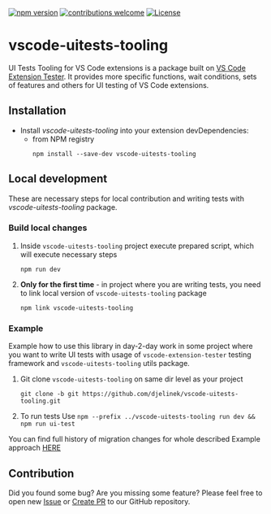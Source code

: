 [![npm version](https://badge.fury.io/js/vscode-uitests-tooling.svg?style=flat)](https://badge.fury.io/js/vscode-uitests-tooling) [![contributions welcome](https://img.shields.io/badge/contributions-welcome-brightgreen.svg?style=flat)](https://github.com/djelinek/vscode-uitests-tooling/issues) [![License](https://img.shields.io/badge/license-Apache%202.0-blue.svg?style=flat)](https://github.com/djelinek/vscode-uitests-tooling/blob/master/LICENSE)

# vscode-uitests-tooling

UI Tests Tooling for VS Code extensions is a package built on [VS Code Extension Tester](https://github.com/redhat-developer/vscode-extension-tester). It provides more specific functions, wait conditions, sets of features and others for UI testing of VS Code extensions.

## Installation

- Install _vscode-uitests-tooling_ into your extension devDependencies:
  - from NPM registry
	```
	npm install --save-dev vscode-uitests-tooling
	```

## Local development

These are necessary steps for local contribution and writing tests with _vscode-uitests-tooling_ package.

### Build local changes

1. Inside `vscode-uitests-tooling` project execute prepared script, which will execute necessary steps
	```
	npm run dev
	```

2. **Only for the first time** - in project where you are writing tests, you need to link local version of `vscode-uitests-tooling` package
	```
	npm link vscode-uitests-tooling
	```

### Example
Example how to use this library in day-2-day work in some project where you want to write UI tests with usage of `vscode-extension-tester` testing framework and `vscode-uitests-tooling` utils package.

1. Git clone `vscode-uitests-tooling` on same dir level as your project
    ```
    git clone -b git https://github.com/djelinek/vscode-uitests-tooling.git
    ```

2. To run tests Use `npm --prefix ../vscode-uitests-tooling run dev && npm run ui-test`

You can find full history of migration changes for whole described Example approach [HERE]()

## Contribution

Did you found some bug? Are you missing some feature? Please feel free to open new [Issue](https://github.com/djelinek/vscode-uitests-tooling/issues) or [Create PR](https://github.com/djelinek/vscode-uitests-tooling/pulls) to our GitHub repository.
